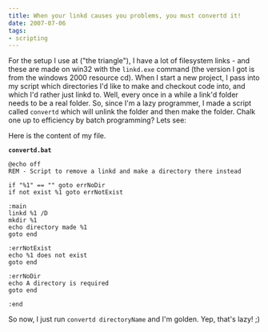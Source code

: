 ```yaml
---
title: When your linkd causes you problems, you must convertd it!
date: 2007-07-06
tags:
- scripting
---
```

For the setup I use at ("the triangle"), I have a lot of filesystem links - and these are made on win32 with the `linkd.exe` command (the version I got is from the windows 2000 resource cd).  When I start a new project, I pass into my script which directories I'd like to make and checkout code into, and which I'd rather just linkd to.  Well, every once in a while a link'd folder needs to be a real folder.  So, since I'm a lazy programmer, I made a script called `convertd` which will unlink the folder and then make the folder.  Chalk one up to efficiency by batch programming?  Lets see:

<!--more-->

Here is the content of my file.

**`convertd.bat`**
    
    @echo off
    REM - Script to remove a linkd and make a directory there instead
    
    if "%1" == "" goto errNoDir
    if not exist %1 goto errNotExist
    
    :main
    linkd %1 /D
    mkdir %1
    echo directory made %1
    goto end
    
    :errNotExist
    echo %1 does not exist
    goto end
    
    :errNoDir
    echo A directory is required
    goto end
    
    :end
    
So now, I just run `convertd directoryName` and I'm golden.  Yep, that's lazy! ;)
